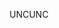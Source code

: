 <span data-ttu-id="77139-101">UNC</span><span class="sxs-lookup"><span data-stu-id="77139-101">UNC</span></span>